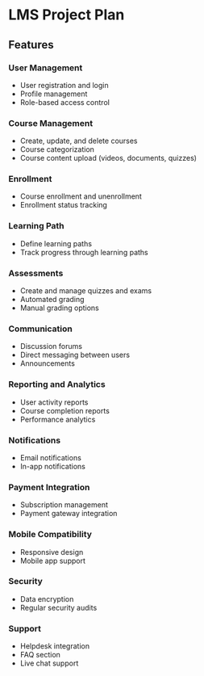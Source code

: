# LMS Project Plan

## Features

### User Management
- User registration and login
- Profile management
- Role-based access control

### Course Management
- Create, update, and delete courses
- Course categorization
- Course content upload (videos, documents, quizzes)

### Enrollment
- Course enrollment and unenrollment
- Enrollment status tracking

### Learning Path
- Define learning paths
- Track progress through learning paths

### Assessments
- Create and manage quizzes and exams
- Automated grading
- Manual grading options

### Communication
- Discussion forums
- Direct messaging between users
- Announcements

### Reporting and Analytics
- User activity reports
- Course completion reports
- Performance analytics

### Notifications
- Email notifications
- In-app notifications

### Payment Integration
- Subscription management
- Payment gateway integration

### Mobile Compatibility
- Responsive design
- Mobile app support

### Security
- Data encryption
- Regular security audits

### Support
- Helpdesk integration
- FAQ section
- Live chat support
